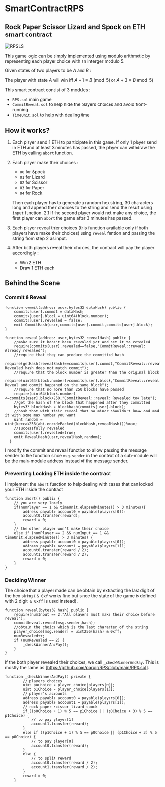 # SmartContractRPS
## Rock Paper Scissor Lizard and Spock on ETH smart contract
![RPSLS](https://static.wikia.nocookie.net/bigbangtheory/images/7/7d/RPSLS.png/revision/latest?cb=20120822205915)

This game logic can be simply implemented using modulo arithmetic by representing each player choice with an interger modulo 5.

Given states of two players to be $A$ and $B$ :

The player with state $A$ will win iff $A + 1 \equiv B \pmod 5$ or $A + 3 \equiv B  \pmod 5$

This smart contract consist of 3 modules :
- `RPS.sol` main game
- `CommitReveal.sol` to help hide the players choices and avoid front-running
- `TimeUnit.sol` to help with dealing time

## How it works?
1. Each player send 1 ETH to participate in this game. If only 1 player send in ETH and at least 3 minutes has passed, the player can withdraw the ETH by calling `abort` function.
2. Each player make their choices :
   - `00` for Spock
   - `01` for Lizard
   - `02` for Scissor
   - `03` for Paper
   - `04` for Rock
   
   Then each player has to generate a random hex string, 30 characters long and append their choices to the string and send the result using `input` function.
2.1 If the second player would not make any choice, the first player can `abort` the game after 3 minutes has passed.
3. Each player reveal thier choices (this function available only if both players have make their choices) using `reveal` funtion and passing the string from step 2 as input.
4. After both players reveal their choices, the contract will pay the player accordingly :
   - Win 2 ETH
   - Draw 1 ETH each

## Behind the Scene
### Commit & Reveal
```Solidity
function commit(address user,bytes32 dataHash) public {
    commits[user].commit = dataHash;
    commits[user].block = uint64(block.number);
    commits[user].revealed = false;
    emit CommitHash(user,commits[user].commit,commits[user].block);
}
```
```Solidity
function reveal(address user,bytes32 revealHash) public {
    //make sure it hasn't been revealed yet and set it to revealed
    require(commits[user].revealed==false,"CommitReveal::reveal: Already revealed");
    //require that they can produce the committed hash
    require(getHash(revealHash)==commits[user].commit,"CommitReveal::reveal: Revealed hash does not match commit");
    //require that the block number is greater than the original block
    require(uint64(block.number)>commits[user].block,"CommitReveal::reveal: Reveal and commit happened on the same block");
    //require that no more than 250 blocks have passed
    require(uint64(block.number)<=commits[user].block+250,"CommitReveal::reveal: Revealed too late");
    //get the hash of the block that happened after they committed
    bytes32 blockHash = blockhash(commits[user].block);
    //hash that with their reveal that so miner shouldn't know and mod it with some max number you want
    uint random = uint(keccak256(abi.encodePacked(blockHash,revealHash)))%max;
    //successfully revealed
    commits[user].revealed=true;
    emit RevealHash(user,revealHash,random);
  }
```
I modify the commit and reveal function to allow passing the message sender to the function since `msg.sender` in the context of a sub-module will be the main-module address instead of the message sender.

### Preventing Locking ETH inside the contract
I implement the `abort` function to help dealing with cases that can locked your ETH inside the contract
```Solidity
function abort() public {
    // you are very lonely
    if(numPlayer == 1 && timeUnit.elapsedMinutes() > 3 minutes){
        address payable account0 = payable(players[0]);
        account0.transfer(reward); 
        reward = 0;
    }
    // the other player won't make their choice
    else if (numPlayer == 2 && numInput == 1 && timeUnit.elapsedMinutes() > 3 minutes) {
        address payable account0 = payable(players[0]);
        address payable account1 = payable(players[1]);
        account0.transfer(reward / 2);
        account1.transfer(reward / 2); 
        reward = 0;
    }
}
```
### Deciding Winner
The choice that a player made can be obtain by extracting the last digit of the hex string ( `& 0xf` works fine but since the state of the game is defined with 2 digit, `& 0xff` is used instead).
```Solidity
function reveal(bytes32 hash) public {
    require(numInput == 2,"All players must make their choice before reveal");
    commitReveal.reveal(msg.sender,hash);
    //obtain the choice which is the last character of the string
    player_choice[msg.sender] = uint256(hash) & 0xff;
    numRevealed++;
    if (numRevealed == 2) {
        _checkWinnerAndPay();
    }
}
```
If the both player revealed their choices, we call `_checkWinnerAndPay`. This is mostly the same as [https://github.com/parujr/RPS/blob/main/RPS.sol]. 
```Solidity
function _checkWinnerAndPay() private {
        // players choices
        uint p0Choice = player_choice[players[0]];
        uint p1Choice = player_choice[players[1]];
        // player's accounts
        address payable account0 = payable(players[0]);
        address payable account1 = payable(players[1]);
        // rock paper scissor lizard spock
        if ((p0Choice + 1) % 5 == p1Choice || (p0Choice + 3) % 5 == p1Choice) {
            // to pay player[1]
            account1.transfer(reward);
        }
        else if ((p1Choice + 1) % 5 == p0Choice || (p1Choice + 3) % 5 == p0Choice) {
            // to pay player[0]
            account0.transfer(reward);    
        }
        else {
            // to split reward
            account0.transfer(reward / 2);
            account1.transfer(reward / 2);
        }
        reward = 0;
    }
```
